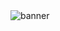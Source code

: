 <img src="[[https://github.com/nguyen-group/sarah-hart-landolt/blob/master/Sarah%20Hart%20Landolt.png](https://github.com/nguyen-group/nguyen-group/blob/main/header.png)](https://github.com/nguyen-group/nguyen-group/blob/main/header.png)" alt="banner">
<!--
**nguyen-group/nguyen-group** is a ✨ _special_ ✨ repository because its `README.md` (this file) appears on your GitHub profile.

Here are some ideas to get you started:

- 🔭 I’m currently working on ...
- 🌱 I’m currently learning ...
- 👯 I’m looking to collaborate on ...
- 🤔 I’m looking for help with ...
- 💬 Ask me about ...
- 📫 How to reach me: ...
- 😄 Pronouns: ...
- ⚡ Fun fact: ...
-->
